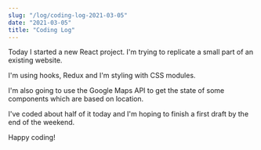 ```yaml
---
slug: "/log/coding-log-2021-03-05"
date: "2021-03-05"
title: "Coding Log"
---
```


Today I started a new React project. I'm trying to replicate a small part of an existing website.

<p>I'm using hooks, Redux and I'm styling with CSS modules.</p>
<p>I'm also going to use the Google Maps API to get the state of some components which are based on location.</p>
<p>I've coded about half of it today and I'm hoping to finish a first draft by the end of the weekend.</p>
<p>Happy coding!</p>

